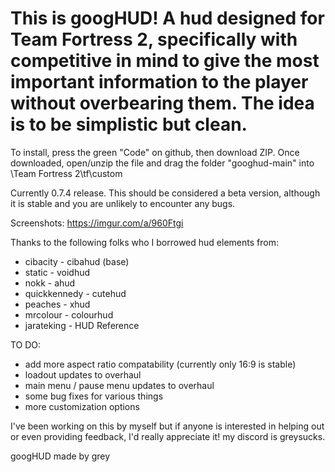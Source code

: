 # This is googHUD! A hud designed for Team Fortress 2, specifically with competitive in mind to give the most important information to the player without overbearing them. The idea is to be simplistic but clean. 

To install, press the green "Code" on github, then download ZIP. Once downloaded, open/unzip the file and drag the folder "googhud-main" into \Team Fortress 2\tf\custom

Currently 0.7.4 release. This should be considered a beta version, although it is stable and you are unlikely to encounter any bugs.

Screenshots: https://imgur.com/a/960Ftgi


Thanks to the following folks who I borrowed hud elements from:

- cibacity - cibahud (base)
- static - voidhud
- nokk - ahud
- quickkennedy - cutehud
- peaches - xhud
- mrcolour - colourhud
- jarateking - HUD Reference

TO DO:
- add more aspect ratio compatability (currently only 16:9 is stable)
- loadout updates to overhaul
- main menu / pause menu updates to overhaul
- some bug fixes for various things
- more customization options

I've been working on this by myself but if anyone is interested in helping out or even providing feedback, I'd really appreciate it! my discord is greysucks.



googHUD made by grey
